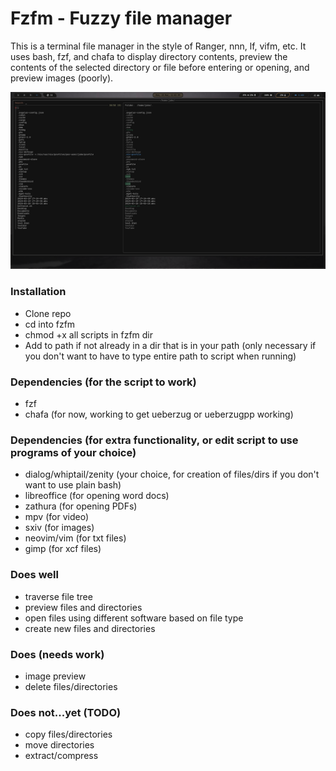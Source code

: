 # Fzfm - Fuzzy file manager
This is a terminal file manager in the style of Ranger, nnn, lf, vifm, etc. It uses bash, fzf, and chafa
to display directory contents, preview the contents of the selected directory or file before entering
or opening, and preview images (poorly). 

![](fzfm.png)

### Installation
- Clone repo
- cd into fzfm
- chmod +x all scripts in fzfm dir
- Add to path if not already in a dir that is in your path (only necessary if you don't want to have to type entire path to script when running)

### Dependencies (for the script to work)
- fzf
- chafa (for now, working to get ueberzug or ueberzugpp working)

### Dependencies (for extra functionality, or edit script to use programs of your choice)
- dialog/whiptail/zenity (your choice, for creation of files/dirs if you don't want to use plain bash)
- libreoffice (for opening word docs)
- zathura (for opening PDFs)
- mpv (for video)
- sxiv (for images)
- neovim/vim (for txt files)
- gimp (for xcf files)

###  Does well
- traverse file tree 
- preview files and directories 
- open files using different software based on file type
- create new files and directories

### Does (needs work)
- image preview
- delete files/directories

### Does not...yet (TODO)
- copy files/directories
- move directories
- extract/compress

